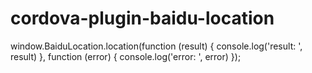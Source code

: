 # cordova-plugin-baidu-location

window.BaiduLocation.location(function (result) {
  console.log('result: ', result)
}, function (error) {
  console.log('error: ', error)
});